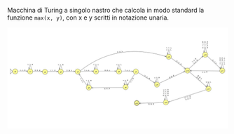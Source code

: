 Macchina di Turing a singolo nastro che calcola in modo standard la funzione `max(x, y)`, con x e y scritti in notazione unaria.

![max_unario](../../../img/max_unario.jpg)
